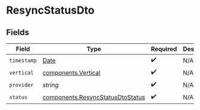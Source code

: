 # ResyncStatusDto


## Fields

| Field                                                                                         | Type                                                                                          | Required                                                                                      | Description                                                                                   | Example                                                                                       |
| --------------------------------------------------------------------------------------------- | --------------------------------------------------------------------------------------------- | --------------------------------------------------------------------------------------------- | --------------------------------------------------------------------------------------------- | --------------------------------------------------------------------------------------------- |
| `timestamp`                                                                                   | [Date](https://developer.mozilla.org/en-US/docs/Web/JavaScript/Reference/Global_Objects/Date) | :heavy_check_mark:                                                                            | N/A                                                                                           |                                                                                               |
| `vertical`                                                                                    | [components.Vertical](../../models/components/vertical.md)                                    | :heavy_check_mark:                                                                            | N/A                                                                                           | ticketing                                                                                     |
| `provider`                                                                                    | *string*                                                                                      | :heavy_check_mark:                                                                            | N/A                                                                                           | gitlab                                                                                        |
| `status`                                                                                      | [components.ResyncStatusDtoStatus](../../models/components/resyncstatusdtostatus.md)          | :heavy_check_mark:                                                                            | N/A                                                                                           | success                                                                                       |